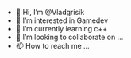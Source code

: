 - 👋 Hi, I’m @Vladgrisik
- 👀 I’m interested in Gamedev
- 🌱 I’m currently learning c++
- 💞️ I’m looking to collaborate on ...
- 📫 How to reach me ...

<!---
Vladgrisik/Vladgrisik is a ✨ special ✨ repository because its `README.md` (this file) appears on your GitHub profile.
You can click the Preview link to take a look at your changes.
--->
